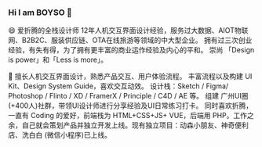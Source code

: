 ### Hi I am BOYSO 👋

😄 爱折腾的全栈设计师
12年人机交互界面设计经验，服务过大数据、AIOT物联网、B2B2C、服装供应链、OTA在线旅游等领域的中大型企业。
拥有过三次创业经验，有失有得，为了拥有更丰富的商业运作经验及内心的平和。
崇尚 「Design is power」和「Less is more」。

🔭 擅长人机交互界面设计，熟悉产品交互、用户体验流程。
丰富流程以及构建 UI Kit、Design System Guide，喜欢交互动效。
设计栈：Sketch / Figma/ Photoshop / Flinto / XD / FramerX / Principle / C4D / AE 等。
组建 广州UI圈(+400人)社群，带领UI设计师进行分享经验及UI日常练习打卡。
同时喜欢折腾，一直有 Coding 的爱好，前端栈为 HTML+CSS+JS+ VUE，后端用 PHP。工作之余，自己就会策划产品并独立开发上线。现有独立项目：动森小朋友、神奇便利店、洗白白 (微信小程序)已上线。

